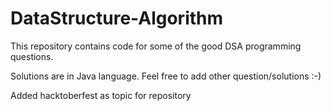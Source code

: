 # DataStructure-Algorithm
This repository contains code for some of the good DSA programming questions.

Solutions are in Java language.
Feel free to add other question/solutions :-)

Added hacktoberfest as topic for repository
